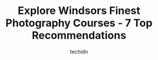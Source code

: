 ---
layout: ampstory
image: https://i0.wp.com/www.auto.or.id/wp-content/uploads/2023/06/jaques-scheepers-photography-0-windsor-1686324554.jpeg?resize=640,853
author: techidn
featured: false
description: Windsor, Ontario, Canada is a haven for Photography Courses enthusiasts, boasting an impressive array of 7 top-notch establishments. Whether youre a seasoned connoisseur or simply curious t
title: Explore Windsors Finest Photography Courses - 7 Top Recommendations
cover:
   title: Explore Windsors Finest Photography Courses - 7 Top Recommendations
   subtitle: AUTO.OR.ID
   background: https://www.auto.or.id/wp-content/uploads/2023/06/jaques-scheepers-photography-0-windsor-1686324554.jpeg

pages: 
 - layout: thirds
   top: <h1>#1 Lena Photos</h1>
   bottom: "<p>Comparing the service against the price I paid, they are awful. 17$ (after tax) just for taking a photo and 2 copies printed which are not so great in quality. They would</p>"
   background: https://www.auto.or.id/wp-content/uploads/2023/06/jaques-scheepers-photography-1-windsor-1686324556.jpeg
   backgroundblur: true
 - layout: thirds
   top: <h1>#2 Nile Photography</h1>
   bottom: "<p>956 Tecumseh Rd E, Windsor, ON N8X 2S6, Canada</p>"
   background: https://www.auto.or.id/wp-content/uploads/2023/06/jaques-scheepers-photography-2-windsor-1686324556.jpeg
   cta:
      link: https://www.auto.or.id/explore-windsors-finest-photography-courses-7-top-recommendations/
      text: Explore Windsors Finest Photography Courses - 7 Top Recommendations
 - layout: thirds
   top: <h1>#3 Photo Gold</h1>
   bottom: "<p>Photo Gold inside Central Mall, 3667 Tecumseh Rd E, Windsor, ON N8W 1H8, Canada</p>"
   background: https://images.unsplash.com/photo-1577696467479-4c92df55c24a?ixlib=rb-4.0.3&ixid=MnwxMjA3fDB8MHxwaG90by1wYWdlfHx8fGVufDB8fHx8&auto=format&fit=crop&w=640&h=853&q=80
   cta:
      link: https://www.auto.or.id/explore-windsors-finest-photography-courses-7-top-recommendations/
      text: Explore Windsors Finest Photography Courses - 7 Top Recommendations
 - layout: thirds
   top: <h1>#4 Sooters Photography</h1>
   bottom: "<p>3215 Tecumseh Rd E, Windsor, ON N8W 1H2, Canada</p>"
   background: https://images.unsplash.com/photo-1580881647059-923632b8fd75?ixlib=rb-4.0.3&ixid=MnwxMjA3fDB8MHxwaG90by1wYWdlfHx8fGVufDB8fHx8&auto=format&fit=crop&w=640&h=853&q=80
   cta:
      link: https://www.auto.or.id/explore-windsors-finest-photography-courses-7-top-recommendations/
      text: Explore Windsors Finest Photography Courses - 7 Top Recommendations
 - layout: thirds
   top: <h1>#5 MacLarens Digital Photo Lab</h1>
   bottom: "<p>2 blocks east of Caboto Club, 1195 Tecumseh Rd E, Windsor, ON N8W 1B5, Canada</p>"
   background: https://images.unsplash.com/photo-1508974576580-36a2f92ad3bc?ixlib=rb-4.0.3&ixid=MnwxMjA3fDB8MHxwaG90by1wYWdlfHx8fGVufDB8fHx8&auto=format&fit=crop&w=640&h=853&q=80
   cta:
      link: https://www.auto.or.id/explore-windsors-finest-photography-courses-7-top-recommendations/
      text: Explore Windsors Finest Photography Courses - 7 Top Recommendations
 - layout: thirds
   top: <h1>#6 Jaques Scheepers Photography</h1>
   bottom: "<p>2773 Jefferson Blvd, Windsor, ON N8T 3E7, Canada</p>"
   background: https://images.unsplash.com/photo-1508974491678-7ec251d629fd?ixlib=rb-4.0.3&ixid=MnwxMjA3fDB8MHxwaG90by1wYWdlfHx8fGVufDB8fHx8&auto=format&fit=crop&w=640&h=853&q=80
   cta:
      link: https://www.auto.or.id/explore-windsors-finest-photography-courses-7-top-recommendations/
      text: Explore Windsors Finest Photography Courses - 7 Top Recommendations
 - layout: thirds
   top: <h1>#7 Windsor Photo Outfitters</h1>
   bottom: "<p>3331 Tecumseh Rd E, Windsor, ON N8W 1H4, Canada</p>"
   background: https://images.unsplash.com/photo-1635249477961-163809b2f764?ixlib=rb-4.0.3&ixid=MnwxMjA3fDB8MHxwaG90by1wYWdlfHx8fGVufDB8fHx8&auto=format&fit=crop&w=640&h=853&q=80
   cta:
      link: https://www.auto.or.id/explore-windsors-finest-photography-courses-7-top-recommendations/
      text: Explore Windsors Finest Photography Courses - 7 Top Recommendations
 - layout: thirds
   middle: Continue reading...
   background: https://images.unsplash.com/photo-1622398703904-7ae5d55f8e1a?ixlib=rb-4.0.3&ixid=MnwxMjA3fDB8MHxwaG90by1wYWdlfHx8fGVufDB8fHx8&auto=format&fit=crop&w=640&h=853&q=80
   cta:
      link: https://www.auto.or.id/explore-windsors-finest-photography-courses-7-top-recommendations/
      text: Explore Windsors Finest Photography Courses - 7 Top Recommendations

---